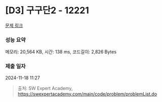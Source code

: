 # [D3] 구구단2 - 12221 

[문제 링크](https://swexpertacademy.com/main/code/problem/problemDetail.do?contestProbId=AXpz3dravpQDFATi) 

### 성능 요약

메모리: 20,564 KB, 시간: 138 ms, 코드길이: 2,826 Bytes

### 제출 일자

2024-11-18 11:27



> 출처: SW Expert Academy, https://swexpertacademy.com/main/code/problem/problemList.do